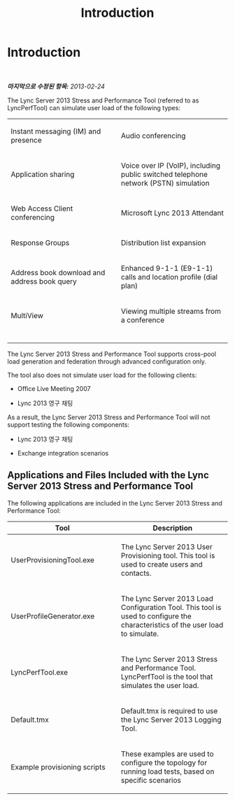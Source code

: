 ﻿---
title: Introduction
TOCTitle: Introduction
ms:assetid: 276395be-93df-4a16-97e2-cb468cd0f2e3
ms:mtpsurl: https://technet.microsoft.com/ko-kr/library/JJ945588(v=OCS.15)
ms:contentKeyID: 52057011
ms.date: 01/08/2015
mtps_version: v=OCS.15
ms.translationtype: HT
---

# Introduction

 

_**마지막으로 수정된 항목:** 2013-02-24_

The Lync Server 2013 Stress and Performance Tool (referred to as LyncPerfTool) can simulate user load of the following types:


<table>
<colgroup>
<col style="width: 50%" />
<col style="width: 50%" />
</colgroup>
<tbody>
<tr class="odd">
<td><p>Instant messaging (IM) and presence</p></td>
<td><p>Audio conferencing</p></td>
</tr>
<tr class="even">
<td><p>Application sharing</p></td>
<td><p>Voice over IP (VoIP), including public switched telephone network (PSTN) simulation</p></td>
</tr>
<tr class="odd">
<td><p>Web Access Client conferencing</p></td>
<td><p>Microsoft Lync 2013 Attendant</p></td>
</tr>
<tr class="even">
<td><p>Response Groups</p></td>
<td><p>Distribution list expansion</p></td>
</tr>
<tr class="odd">
<td><p>Address book download and address book query</p></td>
<td><p>Enhanced 9-1-1 (E9-1-1) calls and location profile (dial plan)</p></td>
</tr>
<tr class="even">
<td><p>MultiView</p></td>
<td><p>Viewing multiple streams from a conference</p></td>
</tr>
<tr class="odd">
<td><p></p></td>
<td><p></p></td>
</tr>
</tbody>
</table>


The Lync Server 2013 Stress and Performance Tool supports cross-pool load generation and federation through advanced configuration only.

The tool also does not simulate user load for the following clients:

  - Office Live Meeting 2007

  - Lync 2013 영구 채팅

As a result, the Lync Server 2013 Stress and Performance Tool will not support testing the following components:

  - Lync 2013 영구 채팅

  - Exchange integration scenarios

## Applications and Files Included with the Lync Server 2013 Stress and Performance Tool

The following applications are included in the Lync Server 2013 Stress and Performance Tool:


<table>
<colgroup>
<col style="width: 50%" />
<col style="width: 50%" />
</colgroup>
<thead>
<tr class="header">
<th>Tool</th>
<th>Description</th>
</tr>
</thead>
<tbody>
<tr class="odd">
<td><p>UserProvisioningTool.exe</p></td>
<td><p>The Lync Server 2013 User Provisioning tool. This tool is used to create users and contacts.</p></td>
</tr>
<tr class="even">
<td><p>UserProfileGenerator.exe</p></td>
<td><p>The Lync Server 2013 Load Configuration Tool. This tool is used to configure the characteristics of the user load to simulate.</p></td>
</tr>
<tr class="odd">
<td><p>LyncPerfTool.exe</p></td>
<td><p>The Lync Server 2013 Stress and Performance Tool. LyncPerfTool is the tool that simulates the user load.</p></td>
</tr>
<tr class="even">
<td><p>Default.tmx</p></td>
<td><p>Default.tmx is required to use the Lync Server 2013 Logging Tool.</p></td>
</tr>
<tr class="odd">
<td><p>Example provisioning scripts</p></td>
<td><p>These examples are used to configure the topology for running load tests, based on specific scenarios</p></td>
</tr>
</tbody>
</table>

